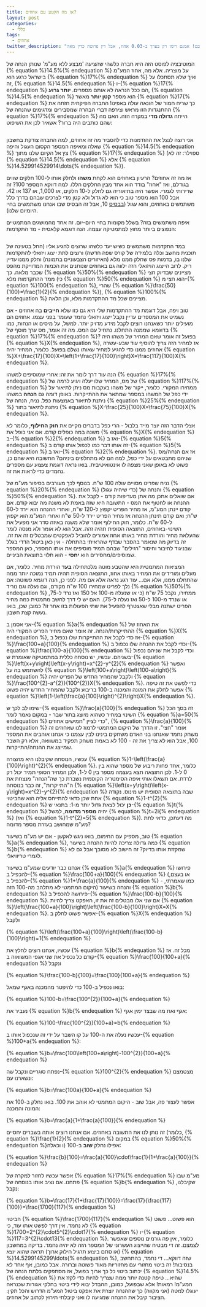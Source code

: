 ```yaml
---
title: אז מה הקטע עם אחוזים?
layout: post
categories:
  - כללי
tags:
  - אחוזים
twitter_description: "הפוסט הזה מוקדש לכל אלו שקיבלו 'הנחה מקזזת מעמ' של 14.5% וזעמו שמרמים אותם כי מעמ זה 17%. צדקתם לכל אורך הדרך! רימו אתכם! אמנם רימו רק בערך ב-0.03 אחוז, אבל דין פרוטה כדין מאה!"
---
```


המוטיבציה לפוסט הזה היא חברה כלשהי שהציעה 'מבצע ללא מע"מ' שנותן הנחה של {% equation %}14.5\%{% endequation %} על מוצריה. אלא מה, אחוז המע"מ בישראל כרגע הוא {% equation %}17\%{% endequation %} ואיך שלא תסתכלו על זה, {% equation %}14.5{% endequation %} ו-{% equation %}17{% endequation %} הם ככל הנראה לא אותם מספרים. <strong>יותר גרוע</strong>, {% equation %}14.5{% endequation %} הוא מספר <strong>קטן יותר</strong> מאשר {% equation %}17{% endequation %} כך שריח חמור של הונאה עולה באפינו! החברה הפיקחית חזתה את ההתנגדות הזו מראש וצירפה דברי הבהרה שמסבירים ומדגימים שהנחה של {% equation %}17\%{% endequation %} הייתה <strong>גדולה מדי</strong> במקרה הזה. האם מה שהם כותבים היה ברור? אשאיר לכן את השיפוט:

<img src="{{site.baseurl}}{{site.post_images}}/2020/01/percent_discount.png" alt=""/>

אני רוצה לנצל את ההזדמנות כדי להסביר מה זה אחוזים, למה החברה צודקת בחשבון שאלה ומאיפה המספר הקסום העגול והיפה {% equation %}14.5{% endequation %} צץ אל הקיום שלנו מתוך {% equation %}17{% endequation %} (ספוילר: זה לא {% equation %}14.5{% endequation %} אלא {% equation %}14.529914529914\dots{% endequation %}).

אז מה זה אחוזים? הרעיון באחוזים הוא לקחת <strong>משהו</strong> ולחלק אותו ל-100 חלקים שווים בגודלם, ואז "אחוז" בודד הוא אחד מבין החלקים הללו. למה דווקא המספר 100? זה שרירותי לגמרי. אפשר היה בתיאוריה גם לחלק ל-10 חלקים, או 1,000, או 137 או 42. אבל 100 הוא מספר טוב כי הוא לא גדול ולא קטן מדי לצרכים שבהם בדרך כלל משתמשים באחוזים, והוא עגול (<a href="https://gadial.net/2017/06/11/number_bases/">בבסיס</a> 10, אבל זה הבסיס שבו אנחנו משתמשים בחיי היומיום שלנו).

איפה משתמשים בזה? בשלל מקומות בחיי היום-יום. זה אחד מהמושגים המתמטיים הנפוצים ביותר מחוץ למתמטיקה עצמה. הנה דוגמא קלאסית - מד התקדמות:

<img src="{{site.baseurl}}{{site.post_images}}/2020/01/progress_bar.png" alt=""/>

במד התקדמות משתמשים כשיש יעד כלשהו שרוצים להגיע אליו (החל בטעינה של תוכנית מחשב וכלה בלמידה של קורס שפה חדשה) ורוצים לתת ייצוג ויזואלי להתקדמות שלנו בו, בדמות פס שחלק ממנו מלא (האיזורים הצבעוניים בתמונה) וחלק ממנו עדיין ריק. לרוב הייצוג הויזואלי הזה ילווה גם באחוזים שנותנים את הכמות המדוייקת מהפס שכבר מלאה. כך {% equation %}50\%{% endequation %} מציינים שבדיוק חצי ממד ההתקדמות מלא (כי {% equation %}50{% endequation %} הוא חצי מ-{% equation %}100{% endequation %}, שהרי {% equation %}\frac{50}{100}=\frac{1}{2}{% endequation %}), {% equation %}100\%{% endequation %} מציינים שכל מד ההתקדמות מלא, וכן הלאה.

טוב ויפה, אבל דוגמת מד ההתקדמות שלי היא גם כזו שלא <strong>חייבים</strong> בה אחוזים - אם נשמיט את המספרים עדיין נקבל ייצוג ויזואלי נחמד שעומד בפני עצמו. אחוזים הם מועילים יותר כשאנחנו רוצים לקבל מידע מדויק יותר. למשל, על מיסים או הנחות, כמו בדוגמא שממנה התחלנו. נתחיל עם המס. מה זה אומר, מס ערך מוסף של {% equation %}17\%{% endequation %}? בפועל זה אומר שאם המחיר של משהו היה {% equation %}X{% endequation %}, אז למחיר הזה צריך להוסיף עוד שבע-עשרה אחוזים ממנו כדי להגיע למחיר שאותו נשלם בפועל. כלומר, המחיר יהיה {% equation %}X+\frac{17}{100}X=\left(1+\frac{17}{100}\right)X=\frac{117}{100}X{% endequation %}.

הנה עוד דרך לומר את זה: אחרי שמוסיפים למשהו {% equation %}17\%{% endequation %} של מס, המחיר שלו יעלה ויגיע לרמה של {% equation %}117\%{% endequation %} ממחירו המקורי. כלומר, ייקור של משהו בעקבות מס ניתן לתיאור על ידי כפל של המשהו במספר שמתאר את ההתייקרות. באופן דומה גם <strong>הנחה</strong> במשהו ניתנת לתיאור באמצעות כפל. נניח, הנחה של {% equation %}25\%{% endequation %} ניתנת לתיאור בתור {% equation %}X-\frac{25}{100}X=\frac{75}{100}X{% endequation %}.

אצלי הדבר הזה יוצר מייד בלבול - הרי כפל בדברים מקיים את <strong>חוק החילוף</strong>, כלומר לא משנה במה כופלים קודם. אם אני כופל את {% equation %}X{% endequation %} ב-{% equation %}2{% endequation %} ואז ב-{% equation %}5{% endequation %} זה אותו דבר כמו לכפול אותו קודם ב-{% equation %}5{% endequation %} ואז ב-{% equation %}2{% endequation %}. אז אם הנחה/מס שניהם מתבטאים על ידי כפל, למה הם לא מתחלפים ביניהם? התשובה היא שהם כן, פשוט לא באופן שאני מצפה לו אינטואיטיבית. בואו נראה דוגמת צעצוע עם מספרים נחמדים כדי לראות את זה.

נניח שפריט מסויים עולה 100 ש"ח. בנוסף לכך מעורבים בסיפור מע"מ של {% equation %}20\%{% endequation %} (כדי שיהיה עגול) והנחה של {% equation %}50\%{% endequation %}. אם שואלים אתכן מה אתן מעדיפות קודם - לקבל את ההנחה או לחטוף את המס - התשובה היא שזה באמת לא משנה מה יבוא קודם. אם קודם יינתן המע"מ, אז מחיר הפריט יקפוץ ל-120 ש"ח, ואחרי ההנחה הוא יירד ל-60 ש"ח; ואם קודם תינתן ההנחה אז מחיר הפריט יירד ל-50 ש"ח ואחרי המע"מ הוא יקפוץ ל-60 ש"ח. כלומר, חוק החילוף אומר שלא משנה באיזה סדר אני מפעיל את השינוי-באחוזים, התוצאה הסופית תהיה זהה. אבל הוא לא אומר ולא מנסה לומר שהעלאת מחיר והורדת מחיר באותו אחוז אמורים להוביל לאפקטים שמבטלים זה את זה. זה בדיוק מה שנאמר בהסבר שבדף שהראיתי בהתחלה - אין כאן ביטול הדדי בגלל שבניגוד לחיבור וחיסור "רגילים" שבהם תמיד מוסיפים את אותו המספר, כאן המספר שמוסיפים/מחסירים הוא <strong>יחסי</strong> - הוא תלוי בתוצאת הביניים.

המציאות המתמטית היא שהטבע מוטה מלכתחילה <strong>בעד</strong> הורדת מחיר. כלומר, אם מעלים ומורידים את המחיר באותו אחוז, התוצאה הסופית תהיה תמיד נמוכה יותר ממה שהתחלנו ממנו, אלא אם... עוד רגע נראה אלא אם מה. לפני כן, הנה דוגמא פשוטה: אם נלך לפריט שמחירו 100 ש"ח מקודם, וגם נעלה וגם נוריד {% equation %}50\%{% endequation %} ממחירו, נקבל 75 ש"ח (כי או שנעלה מ-100 אל 150 ואז נרד ל-75, או שנרד מ-100 ל-50 ואז נעלה ל-75). האם יש לי דרך לחשב מתמטית כמה מחיר הפריט ישתנה מבלי שאצטרף להפעיל את שתי הפעולות בזו אחר זו? כמובן שכן, בואו נעשה קצת חשבון.

אני אסמן ב-{% equation %}a{% endequation %} את האחוז של ההתייקרות/הנחה. זה אומר שאם מחיר הפריט המקורי היה {% equation %}X{% endequation %}, אז כדי לקבל את ההתייקרות שלו נכפול ב-{% equation %}\frac{100+a}{100}{% endequation %} וכדי לקבל את ההנחה שלו נכפול ב-{% equation %}\frac{100-a}{100}{% endequation %} וכדי לקבל את שניהם נכפול בשניהם. עכשיו, יש נוסחה כללית במתמטיקה שאומרת ש-{% equation %}\left(x+y\right)\left(x-y\right)=x^{2}-y^{2}{% endequation %} ואפשר להשתמש בה על {% equation %}\left(100+a\right)\left(100-a\right){% endequation %} ולקבל שהמחיר החדש של הפריט יהיה {% equation %}\frac{100^{2}-a^{2}}{100^{2}}X{% endequation %}. כדי לפשט את זה טיפה אפשר לחלק את המונה והמכנה ב-100 בריבוע ולקבל שהמחיר החדש יהיה פשוט {% equation %}\left(1-\left(\frac{a}{100}\right)^{2}\right)X{% endequation %}.

שימו לב לכך ש-{% equation %}\frac{a}{100}{% endequation %} זה בסך הכל השינוי במחיר כשהוא מיוצג בתור שבר - במקום נאמר לומר {% equation %}a=50{% endequation %} כדי לציין "חמישים אחוזים", {% equation %}\frac{a}{100}{% endequation %} אומר "חצי". זו הדרך של היקום המתמטי לרמוז לנו שאחוזים זה משחק נחמד שאנחנו בני האדם משחקים בינינו לבין עצמנו כי אנחנו אוהבים את המספר 100, אבל הוא לא צריך את זה - 100 לא באמת משחק תפקיד במשוואה, אלא רק השבר שמייצג את ההנחה/התייקרות.

עכשיו, הנוסחה שקיבלנו היא מהצורה {% equation %}1-\left(\frac{a}{100}\right)^{2}{% endequation %}. כלומר, אחד פחות ריבוע של מספר שהוא בין 0 ל-1. לכן התוצאה תצא בעצמה מספר בין 0 ל-1, ולכן המחיר הסופי תמיד יכול רק לרדת. אם תשאלו אותי איפה הסימטריה הקוסמית נשברת כך שה"הנחה" מנצחת את ה"התייקרות", זה כבר בנוסחה {% equation %}\left(x+y\right)\left(x-y\right)=x^{2}-y^{2}{% endequation %} שבה בתוצאה הסופית יש מינוס. נקודה אחת שכן כדאי להתייחס אליה הוא שהביטוי {% equation %}1-t^{2}{% endequation %} <strong>כן</strong> יכול לצאת גדול יותר מ-1: בתנאי ש-{% equation %}t{% endequation %} יהיה <strong>מספר מדומה</strong>, למשל {% equation %}t=2i{% endequation %} (ואז {% equation %}1-t^{2}=5{% endequation %}). מה דעתכן, כדאי לתת מע"מ שמחושב בעזרת מספר מדומה?

טוב, מספיק עם החימום, בואו ניגש לאקשן - אם יש מע"מ בשיעור {% equation %}a{% endequation %}, כמה גדולה צריכה להיות ההנחה בשיעור {% equation %}b{% endequation %} שמקזזת אותו בדיוק? זה חישוב לא מסובך אבל גם לא לגמרי טריוויאלי.

אנחנו כבר יודעים שמע"מ בשיעור {% equation %}a{% endequation %} פירושו להכפיל ב-{% equation %}\frac{100+a}{100}{% endequation %} (או בעצם, להכפיל ב-{% equation %}1+\frac{a}{100}{% endequation %} - כמו שאמרתי, היקום המתמטי לא מתלהב מה-100 הזה) והנחה בשיעור {% equation %}b{% endequation %} פירושה להכפיל ב-{% equation %}\frac{100-b}{100}{% endequation %}. אם שני אלו מבטלים זה את זו, האפקט צריך להיות {% equation %}\left(\frac{100+a}{100}\right)\left(\frac{100-b}{100}\right)X=X{% endequation %}. אפשר פשוט לחלק ב-{% equation %}X{% endequation %} ולקבל 

{% equation %}\left(\frac{100+a}{100}\right)\left(\frac{100-b}{100}\right)=1{% endequation %}

עכשיו, אנחנו רוצים לחלץ את {% equation %}b{% endequation %} מכל זה. אז קודם כל נכפיל את שני אגפי המשואוה ב-{% equation %}\frac{100}{100+a}{% endequation %} ונקבל

{% equation %}\frac{100-b}{100}=\frac{100}{100+a}{% endequation %}

בואו נכפיל ב-100 כדי להיפטר מהמכנה באגף שמאל:

{% equation %}100-b=\frac{100^{2}}{100+a}{% endequation %}

נעביר את {% equation %}b{% endequation %} אגף ואת מה שבצד ימין אגף:

{% equation %}100-\frac{100^{2}}{100+a}=b{% endequation %}

עכשיו נעלה את ה-100 על קו השבר על ידי זה שנכפול אותו ב-{% equation %}100+a{% endequation %}:

{% equation %}b=\frac{100\left(100+a\right)-100^{2}}{100+a}{% endequation %}

נפתח סוגריים ונקבל שה-{% equation %}100^{2}{% endequation %} מצטמצם ונשארנו עם:

{% equation %}b=\frac{100a}{100+a}{% endequation %}

אפשר לעצור פה, אבל שוב - היקום המתמטי לא אוהב את 100. בואו נחלק ב-100 את המונה והמכנה:

{% equation %}b=\frac{a}{1+\frac{a}{100}}{% endequation %}

זה נותן לנו את התשובה באחוזים. אם אנחנו רוצים אותה בשברים יחסיים (כלומר, {% equation %}\frac{1}{2}{% endequation %} במקום {% equation %}50\%{% endequation %}ו וכאלה) אפילו נחלק <strong>שוב</strong> ב-100:

{% equation %}\frac{b}{100}=\frac{a}{100}\cdot\frac{1}{1+\frac{a}{100}}{% endequation %}

אפשר עכשיו לחזור למקרה של {% equation %}17\%{% endequation %} מע"מ שבו פתחנו. אם נציב אותו בנוסחה של {% equation %}b{% endequation %} שקיבלנו, נקבל:

{% equation %}b=\frac{17}{1+\frac{17}{100}}=\frac{17}{\frac{117}{100}}=\frac{1700}{117}{% endequation %}

הביטוי {% equation %}\frac{1700}{117}{% endequation %} הוא פשוט... פשוט לא נחמד. אין דרך לפשט אותו עוד, כי {% equation %}1700=2^{2}\cdot5^{2}\cdot17{% endequation %} ו-{% equation %}117=3^{2}\cdot13{% endequation %}. כלומר, אין פה גורמים נוספים שאפשר לצמצם. זה די מבטיח שהייצוג העשרוני של המספר הזה לא יהיה נחמד. בדיקה במחשבון (או סתם ביצוע תרגיל חילוק ארוך) תראה שהוא יוצא {% equation %}14.5299145299\ldots{% endequation %}, שזה דווקא... די נחמד, בהתחשב בנסיבות! זה ביטוי מחזורי עם מחזוריות מאוד פשוטה וברורה. אבל כמובן, אף אחד לא יכתוב ביטוי כל כך ארוך בפועל, אז מסתפקים בלתת הנחה של {% equation %}14.5\%{% endequation %} שהיא... טיפה קטנה יותר ממה שצריך להיות כדי לקזז את המע"מ! רמאות! אלא שבפועל, כמובן, ההבדל יבוא לידי ביטוי בחלקי אגורות שכנראה יעוגלו למטה (אני מקווה) כך שההנחה יוצרת את אפקט ביטול המע"מ הדרוש והכל תקין: הציבור קיבל את ההנחה שמגיעה לו ואני קיבלתי תירוץ לכתוב על אחוזים. 